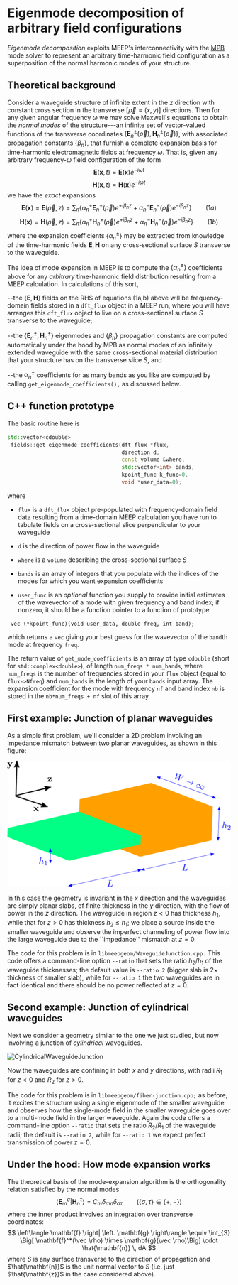 # Eigenmode decomposition of arbitrary field configurations

*Eigenmode decomposition* exploits MEEP's interconnectivity
with the [MPB][MPB] mode solver to represent an arbitrary
time-harmonic field configuration as a superposition of 
the normal harmonic modes of your structure.

## Theoretical background

Consider a waveguide structure of infinite extent in the $z$
direction with constant cross section in the transverse
$[\vec\rho=(x,y)]$ directions. Then for any given
angular frequency $\omega$ we may solve Maxwell's
equations to obtain the *normal modes* of the
structure---an infinite set of vector-valued
functions of the transverse coordinates
$\{\mathbf{E}^\pm_n(\vec{\rho}), \mathbf{H}^\pm_n(\vec{\rho})\}$,
with associated propagation constants $\{\beta_n\}$,
that furnish a complete expansion basis for
time-harmonic electromagnetic fields at frequency $\omega$.
That is, given any arbitrary frequency-$\omega$ field
configuration of the form
$$ \mathbf{E}(\mathbf{x},t) = \mathbf{E}(\mathbf{x}) e^{-i\omega t} $$
$$ \mathbf{H}(\mathbf{x},t) = \mathbf{H}(\mathbf{x}) e^{-i\omega t} $$
we have the *exact* expansions
$$
   \mathbf{E}(\mathbf{x}) = 
   \mathbf{E}(\vec{\rho},z) =
   \sum_{n} \left\{   \alpha^+_n \mathbf E^+_n(\vec \rho)e^{+i\beta_n z}
                    + \alpha^-_n \mathbf E^-_n(\vec \rho)e^{-i\beta_n z}
            \right\}
    \qquad (1a)
$$
$$
   \mathbf{H}(\mathbf{x}) = 
   \mathbf{H}(\vec{\rho},z) =
   \sum_{n} \left\{   \alpha^+_n \mathbf H^+_n(\vec \rho)e^{+i\beta_n z}
                    + \alpha^-_n \mathbf H^-_n(\vec \rho)e^{-i\beta_n z}
            \right\}
    \qquad (1b)
$$
where the expansion coefficients $\{\alpha^{\pm}_n\}$
may be extracted from knowledge of the time-harmonic
fields $\mathbf{E},\mathbf{H}$ on any cross-sectional
surface $S$ transverse to the waveguide.

The idea of mode expansion in MEEP is to compute
the $\{\alpha_n^\pm\}$ coefficients above for any
*arbitrary* time-harmonic field distribution 
resulting from a MEEP calculation. In calculations
of this sort,

--the $\{\mathbf{E},\mathbf{H}\}$ fields on the RHS
    of equations (1a,b) above will be frequency-domain
    fields stored in a `dft_flux` object in a MEEP
    run, where you will have arranges this `dft_flux` object
    to live on a cross-sectional surface $S$ transverse
    to the waveguide;

--the $\{\mathbf{E}^\pm_n,\mathbf{H}^\pm_n\}$ eigenmodes
    and $\{\beta_n\}$ propagation constants are computed
    automatically under the hood by MPB as normal modes 
    of an infinitely extended waveguide with the same 
    cross-sectional material distribution that your structure
    has on the transverse slice $S$, and

--the $\alpha_n^\pm$ coefficients for as many bands 
   as you like are computed by calling `get_eigenmode_coefficients(),`
   as discussed below.

## C++ function prototype

The basic routine here is

```c++
std::vector<cdouble> 
 fields::get_eigenmode_coefficients(dft_flux *flux,
                                    direction d,
                                    const volume &where,
                                    std::vector<int> bands,
                                    kpoint_func k_func=0,
                                    void *user_data=0);
```
where

+ `flux` is a `dft_flux` object pre-populated with frequency-domain field data resulting from a time-domain MEEP calculation you have run to tabulate fields on a cross-sectional slice perpendicular to your waveguide

+ `d` is the direction of power flow in the waveguide

+ `where` is a `volume` describing the cross-sectional surface $S$

+ `bands` is an array of integers that you populate with the indices of the modes for which you want expansion coefficients

+ `user_func` is an *optional* function you supply to provide initial estimates of the wavevector of a mode with given frequency and band index; if nonzero, it should be a function pointer to a function of prototype

```
 vec (*kpoint_func)(void user_data, double freq, int band);
```

which returns a `vec` giving your best guess for the 
wavevector of the `band`th mode at frequency `freq`.

The return value of `get_mode_coefficients` is an array
of type `cdouble` (short for `std::complex<double>`),
of length `num_freqs * num_bands`, where `num_freqs`
is the number of frequencies stored in your `flux` object
(equal to `flux->Nfreq`) and `num_bands` is the length
of your `bands` input array. 
The expansion coefficient for the mode with frequency `nf`
and band index `nb` is stored in the `nb*num_freqs + nf`
slot of this array.

## First example: Junction of planar waveguides

As a simple first problem, we'll consider
a 2D problem involving an impedance mismatch
between two planar waveguides, as shown in 
this figure:

![PlanarWaveguideJunction](images/PlanarWaveguideJunction.png)

In this case the geometry is invariant in the $x$
direction and the waveguides are simply planar
slabs, of finite thickness in the $y$ direction,
with the flow of power in the $z$ direction.
The waveguide in region $z<0$ has thickness $h_1$,
while that for $z>0$ has thickness $h_2\le h_1$; we place
a source inside the smaller waveguide and observe the
imperfect channeling of power flow into the large
waveguide due to the ``impedance'' mismatch at 
$z=0$.

The code for this problem is in `libmeepgeom/WaveguideJunction.cpp.`
This code offers a command-line option `--ratio` that sets the
ratio $h_2/h_1$ of the waveguide thicknesses; the default
value is `--ratio 2` (bigger slab is 2$\times$ thickness
of smaller slab), while for `--ratio 1` the two waveguides
are in fact identical and there should be no power
reflected at $z=0$.

## Second example: Junction of cylindrical waveguides

Next we consider a geometry similar to the one we 
just studied, but now involving a junction of *cylindrical*
waveguides.

![CylindricalWaveguideJunction](images/CylindricalWaveguideJunction.png)

Now the waveguides are confining in both $x$ and $y$
directions, with radii $R_1$ for $z<0$ and $R_2$ for $z>0$.

The code for this problem is in `libmeepgeom/fiber-junction.cpp;`
as before, it excites the structure using a single eigenmode of the
smaller waveguide and observes how the single-mode field
in the smaller waveguide goes over to a multi-mode field
in the larger waveguide.
Again the code offers a command-line option `--ratio` that sets the
ratio $R_2/R_1$ of the waveguide radii; the default is `--ratio 2`, 
while for `--ratio 1` we expect perfect transmission of power
$z=0$.
 
## Under the hood: How mode expansion works

The theoretical basis of the mode-expansion algorithm
is the orthogonality relation satisfied by the normal
modes 
$$ \left\langle \mathbf{E}_m^{\sigma} \right|
   \left.       \mathbf{H}^\tau_n     \right\rangle
   =C_{m}\delta_{mn}\delta_{\sigma\tau} 
   \qquad \Big( \{\sigma,\tau\}\in\{+,-\}\Big)
$$
where the inner product involves an integration over
transverse coordinates:
$$ \left\langle \mathbf{f} \right| \left. \mathbf{g} \right\rangle 
   \equiv
   \int_{S} 
    \Big[ \mathbf{f}^*(\vec \rho) \times \mathbf{g}(\vec \rho)\Big]
    \cdot \hat{\mathbf{n}} \, dA
$$
where $S$ is any surface transverse to the direction of propagation
and $\hat{\mathbf{n}}$ is the unit normal vector to $S$ (i.e.
just $\hat{\mathbf{z}}$ in the case considered above).

[MPB]:	   https://mpb.readthedocs.io/en/latest/
[DFTFlux]: https://meep.readthedocs.io/en/latest/Scheme_User_Interface/#Flux_spectra.md
